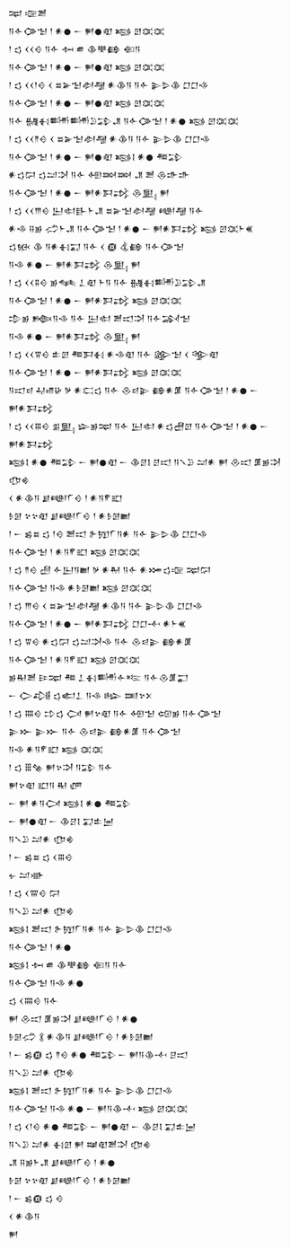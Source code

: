 <div class='block'>
<div class='line'>𒉈 𒉘𒍪</div>
<div class='line'>𒀀𒅆𒀚𒈠 𒁹 𒀭𒊹 𒀸 𒂍𒊹𒊏 𒂕 𒇻𒀬𒀬</div>
<div class='line'>𒁹 𒌓 𒌋𒌋𒄰 𒀀𒅆 𒁔 𒌑 𒆠𒋧𒂵 𒈿𒀀</div>
<div class='line'>𒀀𒅆𒀚𒈠 𒁹 𒀭𒊹 𒀸 𒂍𒊹𒊏 𒂕 𒇻𒀬𒀬</div>
<div class='line'>𒁹 𒌓 𒌋𒌋𒁹𒄰 𒌋 𒊺𒅕𒈠𒀠𒆷 𒀭𒆠𒀀 𒀀𒅆 𒉌𒌇𒆠 𒆸𒆸𒈾</div>
<div class='line'>𒀀𒅆𒀚𒈠 𒁹 𒀭𒊹 𒀸 𒂍𒊹𒊏 𒂕 𒇻𒀬𒀬</div>
<div class='line'>𒀀𒅆 𒉆𒈬𒌦𒌦𒊒𒁉𒂗 𒀀𒅆𒀚𒈠 𒁹 𒀭𒊹 𒂕 𒇻𒀬𒀬</div>
<div class='line'>𒁹 𒌓 𒌋𒌋𒈫𒄰 𒌋 𒊺𒅕𒈠𒀠𒆷 𒀭𒆠𒀀 𒀀𒅆 𒉌𒌇𒆠 𒆸𒆸𒈾</div>
<div class='line'>𒀀𒅆𒀚𒈠 𒁹 𒀭𒊹 𒀸 𒂍𒊹𒊏 𒂕𒋙 𒀭𒊹 𒍣𒁉</div>
<div class='line'>𒀭𒌓𒁶 𒌓𒁺𒋫 𒀀𒅆 𒅇𒇷𒇷 𒂗 𒍪 𒁲𒈥𒈥</div>
<div class='line'>𒀀𒅆𒀚𒈠 𒁹 𒀭𒊹 𒀸 𒂍𒀭𒁕𒃶 𒁲𒅅 𒂍</div>
<div class='line'>𒁹 𒌓 𒌋𒌋𒐈𒄰 𒌨𒊕𒃲𒈨𒂗 𒊺𒅕𒈠𒀠𒆷 𒅍𒆷 𒀀𒅆</div>
<div class='line'>𒀭𒈾 𒍝𒂊 𒈤𒈨𒂗 𒀀𒅆𒀚𒈠 𒁹 𒀭𒊹 𒀸 𒂍𒀭𒁕𒃶 𒂕 𒇻𒀬𒈨𒌍</div>
<div class='line'>𒌓𒁮 𒆠 𒀀𒀭𒈬𒍑 𒀀𒅆 𒌋 𒁈 𒆬𒂵 𒀀𒅆𒀚𒈠</div>
<div class='line'>𒀀𒈾 𒀭𒊹 𒀸 𒂍𒀭𒁕𒃶 𒁲𒅅 𒂍</div>
<div class='line'>𒁹 𒌓 𒌋𒌋𒐉𒄰 𒂊𒈝 𒁇𒊏 𒈨𒀀 𒀀𒅆 𒉆𒈬𒌦𒊒𒁉𒂗</div>
<div class='line'>𒀀𒅆𒀚𒈠 𒁹 𒀭𒊹 𒀸 𒂍𒀭𒁕𒃶 𒂕 𒇻𒀬𒀬</div>
<div class='line'>𒄠𒂊 𒁦𒀀𒈾 𒀀𒅆 𒌨𒊕 𒍪𒀊𒋫 𒀀𒅆𒋆𒈠</div>
<div class='line'>𒀀𒈾 𒀭𒊹 𒀸 𒂍𒀭𒁕𒃶 𒁲𒅅 𒂍</div>
<div class='line'>𒁹 𒌓 𒌋𒌋𒐊𒄰 𒉺𒇻 𒍣𒁕𒈬 𒀭𒈾𒊏 𒀀𒅆 𒄋𒈠 𒌋 𒄊𒊏</div>
<div class='line'>𒀀𒅆𒀚𒈠 𒁹 𒀭𒊹 𒀸 𒂍𒀭𒁕𒃶 𒂕 𒇻𒀬𒀬</div>
<div class='line'>𒀀𒀊𒁀 𒄷𒈛𒄩 𒃻 𒀭𒀫𒌓 𒀀𒅆 𒊮𒁀𒉌 𒂵𒀭𒂠 𒀀𒅆𒀚𒈠 𒁹 𒀭𒊹 𒀸 𒂍𒀭𒁕𒃶</div>
<div class='line'>𒁹 𒌓 𒌋𒌋𒐋𒄰 𒉪𒅅 𒇽𒂊𒉈 𒀀𒅆 𒌨𒊕 𒀭𒌓𒍇𒇻 𒀀𒅆𒀚𒈠 𒁹 𒀭𒊹 𒀸 𒂍𒀭𒁕𒃶</div>
<div class='line'>𒂕𒋙 𒀭𒊹 𒍣𒁉 𒀸 𒂍𒊹𒊏 𒀸 𒆠𒆪𒋙 𒆪𒀊 𒀀𒃵𒊒 𒁺𒀭 𒂍 𒊮𒀊 𒂠𒂊𒋫 𒂡𒄯</div>
<div class='line'>𒌋 𒀭𒆠𒀀 𒋗𒅍𒇲𒄰 𒁹 𒀭𒀀𒇳𒊬</div>
<div class='line'>𒊩𒌆 𒆳𒆳𒊏 𒋗𒅍𒇲𒄰 𒁹 𒀭𒊩𒌆𒆤</div>
<div class='line'>𒁹 𒀸 𒌗𒊺 𒌓 𒁹𒄰 𒍪𒀊 𒉿𒂖𒇲𒀀𒀭 𒀀𒅆 𒉌𒌇𒆠 𒆸𒆸𒈾</div>
<div class='line'>𒀀𒅆𒀚𒈠 𒁹 𒀭𒀀𒇳𒊬 𒂕 𒇻𒀬𒀬</div>
<div class='line'>𒁹 𒌓 𒈫𒄰 𒍍 𒅆𒌨𒀀𒆤 𒃻 𒀭𒈹 𒀀𒅆 𒀭𒋤𒌓𒉘 𒉈𒁶</div>
<div class='line'>𒀀𒅆𒀚𒈠 𒀀𒈾 𒀭𒊩𒌆𒆤 𒂕 𒇻𒀬𒀬</div>
<div class='line'>𒁹 𒌓 𒐈𒄰 𒌋 𒊺𒅕𒈠𒀠𒆷 𒀭𒆠𒀀 𒀀𒅆 𒉌𒌇𒆠 𒆸𒆸𒈾</div>
<div class='line'>𒀀𒅆𒀚𒈠 𒁹 𒀭𒊹 𒀸 𒂍𒀭𒁕𒃶 𒆸𒆸𒋾 𒀭𒈨𒌍</div>
<div class='line'>𒁹 𒌓 𒐊𒄰 𒀭𒌓𒁶 𒌓𒁺𒋫𒈾 𒀀𒅆 𒊮𒁀𒉌 𒂵𒀭𒂠</div>
<div class='line'>𒀀𒅆𒀚𒈠 𒁹 𒀭𒀀𒇳𒊬 𒂕 𒇻𒀬𒀬</div>
<div class='line'>𒂊𒊑𒍪 𒄿𒉈 𒍣 𒁇𒈬𒌦𒅆𒌈 𒀀𒅆𒊮𒂠𒂷</div>
<div class='line'>𒀸 𒀖𒂀 𒌓𒅗𒁇 𒀀𒈾 𒈗 𒌅𒆳𒉽</div>
<div class='line'>𒁹 𒌓 𒐍𒄰 𒄞𒌓 𒉏 𒂍𒆳𒊏 𒀀𒅆 𒅇𒈠 𒄢𒂊 𒀀𒅆𒀚𒈠</div>
<div class='line'>𒉌𒁍 𒉌𒁍 𒀀𒅆 𒊮𒁀𒉌 𒂵𒀭𒂠 𒀀𒅆𒀚𒈠</div>
<div class='line'>𒀀𒈾 𒀭𒀀𒇳𒊬 𒂕 𒀬𒀬</div>
<div class='line'>𒁹 𒌓 𒑆𒆚 𒂍𒆳𒋫 𒀀𒁉 𒀀𒅆</div>
<div class='line'>𒂍𒆳𒊏 𒊬𒀀 𒊑 𒂇</div>
<div class='line'>𒀸 𒂍 𒀭𒀀𒉏 𒂕𒋙 𒀭𒊹 𒍣𒁉</div>
<div class='line'>𒀸 𒂍𒊹𒊏 𒀸 𒆠𒆪𒋙 𒍑𒉺𒅁</div>
<div class='line'>𒀀𒃵𒊒 𒁺𒀭 𒂡𒄯</div>
<div class='line'>𒁹 𒀸 𒌗𒊺 𒌓 𒌋𒐋𒄰</div>
<div class='line'>𒉡 𒁺𒀝</div>
<div class='line'>𒁹 𒌓 𒌋𒐌𒄰 𒁶</div>
<div class='line'>𒀀𒃵𒊒 𒁺𒀭 𒂡𒄯</div>
<div class='line'>𒂕𒋙 𒍪𒀊 𒉿𒂖𒇲𒀀𒀭 𒀀𒅆 𒉌𒌇𒆠 𒆸𒆸𒈾</div>
<div class='line'>𒀀𒅆𒀚𒈠 𒁹 𒀭𒊹</div>
<div class='line'>𒂕𒋙 𒁔 𒌑 𒆠𒋧𒂵 𒈿𒀀 𒀀𒅆</div>
<div class='line'>𒀀𒅆𒀚𒈠 𒀀𒈾 𒀭𒊹</div>
<div class='line'>𒌓 𒌋𒐍𒄰 𒀀𒅆</div>
<div class='line'>𒂍 𒊮𒀊 𒂠𒂊𒋫 𒋗𒅍𒇲𒄰 𒁹 𒀭𒊹</div>
<div class='line'>𒊩𒌆𒈤 𒃽 𒀭𒆠𒀀 𒋗𒅍𒇲𒄰 𒁹 𒀭𒊩𒌆𒆤</div>
<div class='line'>𒁹 𒀸 𒌗𒁈 𒌓 𒈫𒄰 𒀭𒊹 𒍣𒁉 𒀸 𒂍𒀀𒆠𒋾 𒆪𒀊</div>
<div class='line'>𒀀𒃵𒊒 𒁺𒀭 𒂡𒄯</div>
<div class='line'>𒂕𒋙 𒍪𒀊 𒉿𒂖𒇲𒀀𒀭 𒀀𒅆 𒉌𒌇𒆠 𒆸𒆸𒈾</div>
<div class='line'>𒀀𒅆𒀚𒈠 𒀀𒈾 𒀭𒊹 𒀸 𒂍𒀀𒆠𒋾 𒂕 𒇻𒀬𒀬</div>
<div class='line'>𒁹 𒌓 𒌋𒁹𒄰 𒀭𒊹 𒍣𒁉 𒀸 𒂍𒊹𒊏 𒀸 𒆠𒆪𒋙 𒍑𒉺𒅁</div>
<div class='line'>𒀀𒃵𒊒 𒁺𒀭 𒈬𒇻 𒂍 𒆭𒊏𒍪𒋫 𒂡𒄯</div>
<div class='line'>𒂗 𒍝𒂊𒈨𒂗 𒋗𒅍𒇲𒄰 𒁹 𒀭𒊹</div>
<div class='line'>𒊩𒌆 𒆳𒆳𒊏 𒋗𒅍𒇲𒄰 𒁹 𒀭𒊩𒌆𒆤</div>
<div class='line'>𒁹 𒀸 𒌗𒁈 𒌓 𒄰</div>
<div class='line'>𒌋 𒀭𒆠𒀀</div>
<div class='line'>𒂍</div>
</div>